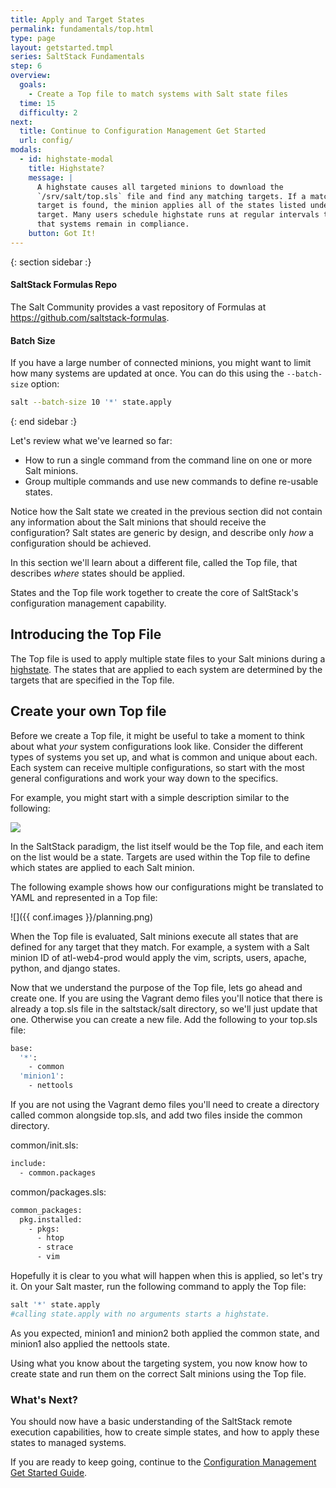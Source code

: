 ```yaml
---
title: Apply and Target States
permalink: fundamentals/top.html
type: page
layout: getstarted.tmpl
series: SaltStack Fundamentals
step: 6
overview:
  goals:
    - Create a Top file to match systems with Salt state files
  time: 15
  difficulty: 2
next:
  title: Continue to Configuration Management Get Started
  url: config/
modals:
  - id: highstate-modal
    title: Highstate?
    message: |
      A highstate causes all targeted minions to download the
      `/srv/salt/top.sls` file and find any matching targets. If a matching
      target is found, the minion applies all of the states listed under that
      target. Many users schedule highstate runs at regular intervals to ensure
      that systems remain in compliance.
    button: Got It!
---
```


{: section sidebar :}

#### SaltStack Formulas Repo

The Salt Community provides a vast repository of Formulas at
<https://github.com/saltstack-formulas>.

#### Batch Size

If you have a large number of connected minions, you might want to limit how
many systems are updated at once. You can do this using the `--batch-size`
option:

``` bash
salt --batch-size 10 '*' state.apply
```

{: end sidebar :}

Let's review what we've learned so far:

-   How to run a single command from the command line on one or more Salt minions.
-   Group multiple commands and use new commands to define re-usable states.

Notice how the Salt state we created in the previous section did not contain any
information about the Salt minions that should receive the configuration? Salt
states are generic by design, and describe only *how* a configuration should be
achieved.

In this section we'll learn about a different file, called the Top file, that
describes *where* states should be applied.

States and the Top file work together to create the core of SaltStack's
configuration management capability.

## Introducing the Top File

The Top file is used to apply multiple state files to your Salt minions during
a <a id="highstate-modal" href="#">highstate</a>. The states that are applied
to each system are determined by the targets that are specified in the Top
file.

## Create your own Top file

Before we create a Top file, it might be useful to take a moment to think about
what *your* system configurations look like. Consider the different types
of systems you set up, and what is common and unique about each. Each system
can receive multiple configurations, so start with the most general
configurations and work your way down to the specifics.

For example, you might start with a simple description similar to the following:

<img class="imgcenter" src="{{ conf.images }}/planning1.png">

In the SaltStack paradigm, the list itself would be the Top file, and each item
on the list would be a state. Targets are used within the Top file to define
which states are applied to each Salt minion.

The following example shows how our configurations might be translated to YAML
and represented in a Top file:

![]({{ conf.images }}/planning.png)

When the Top file is evaluated, Salt minions execute all states that are
defined for any target that they match. For example, a system with a Salt
minion ID of atl-web4-prod would apply the vim, scripts, users, apache, python,
and django states.

Now that we understand the purpose of the Top file, lets go ahead and create
one. If you are using the Vagrant demo files you'll notice that there is
already a top.sls file in the saltstack/salt directory, so we'll just update that
one. Otherwise you can create a new file. Add the following to your top.sls
file:

``` bash
base:
  '*':
    - common
  'minion1':
    - nettools
```

If you are not using the Vagrant demo files you'll need to create a directory
called common alongside top.sls, and add two files inside the common directory.

common/init.sls:

```bash
include:
  - common.packages
```

common/packages.sls:

```bash
common_packages:
  pkg.installed:
    - pkgs:
      - htop
      - strace
      - vim
```

Hopefully it is clear to you what will happen when this is applied, so let's
try it. On your Salt master, run the following command to apply the Top file:

``` bash
salt '*' state.apply
#calling state.apply with no arguments starts a highstate.
```

As you expected, minion1 and minion2 both applied the common state, and minion1
also applied the nettools state.

Using what you know about the targeting system, you now know how to create
state and run them on the correct Salt minions using the Top file.

### What's Next?

You should now have a basic understanding of the SaltStack remote execution
capabilities, how to create simple states, and how to apply these states to
managed systems.

If you are ready to keep going, continue to the [Configuration Management Get
Started Guide](../config/).

